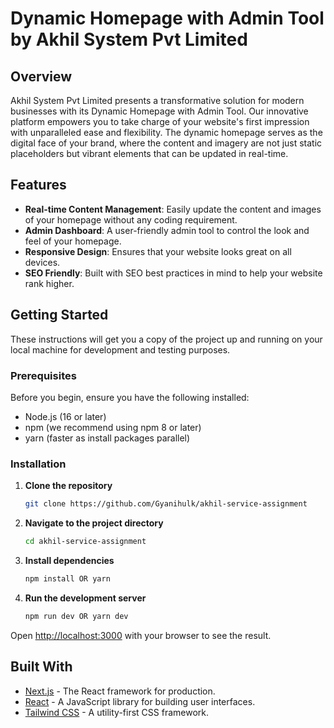 # Dynamic Homepage with Admin Tool by Akhil System Pvt Limited

## Overview

Akhil System Pvt Limited presents a transformative solution for modern businesses with its Dynamic Homepage with Admin Tool. Our innovative platform empowers you to take charge of your website's first impression with unparalleled ease and flexibility. The dynamic homepage serves as the digital face of your brand, where the content and imagery are not just static placeholders but vibrant elements that can be updated in real-time.

## Features

- **Real-time Content Management**: Easily update the content and images of your homepage without any coding requirement.
- **Admin Dashboard**: A user-friendly admin tool to control the look and feel of your homepage.
- **Responsive Design**: Ensures that your website looks great on all devices.
- **SEO Friendly**: Built with SEO best practices in mind to help your website rank higher.

## Getting Started

These instructions will get you a copy of the project up and running on your local machine for development and testing purposes.

### Prerequisites

Before you begin, ensure you have the following installed:
- Node.js (16 or later)
- npm (we recommend using npm 8 or later)
- yarn (faster as install packages parallel)

### Installation

1. **Clone the repository**

   ```bash
   git clone https://github.com/Gyanihulk/akhil-service-assignment
    ```

2. **Navigate to the project directory**

   ```bash
   cd akhil-service-assignment
    ```

3. **Install dependencies**

   ```bash
   npm install OR yarn 
    ```



4. **Run the development server**

   ```bash
   npm run dev OR yarn dev
    ```

  Open [http://localhost:3000](http://localhost:3000) with your browser to see the result.

## Built With

- [Next.js](https://nextjs.org/) - The React framework for production.
- [React](https://reactjs.org/) - A JavaScript library for building user interfaces.
- [Tailwind CSS](https://tailwindcss.com/) - A utility-first CSS framework.
